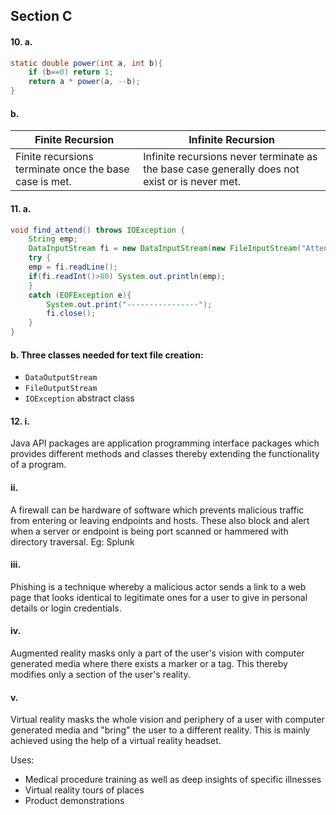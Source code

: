 ## Section C

#### 10. a.

```java
static double power(int a, int b){
	if (b==0) return 1;
	return a * power(a, --b);
}
```

#### b.

Finite Recursion | Infinite Recursion
--- | ---
Finite recursions terminate once the base case is met. | Infinite recursions never terminate as the base case generally does not exist or is never met. 

#### 11. a.

```java
void find_attend() throws IOException {
	String emp;
	DataInputStream fi = new DataInputStream(new FileInputStream("Attend.txt"));
	try {
	emp = fi.readLine();
	if(fi.readInt()>80) System.out.println(emp);
	}
	catch (EOFException e){
		System.out.print("----------------");
		fi.close();
	}
}
```

#### b. Three classes needed for text file creation:

* `DataOutputStream`
* `FileOutputStream`
* `IOException` abstract class

#### 12. i.

Java API packages are application programming interface packages which provides different methods and classes thereby extending the functionality of a program.

#### ii.

A firewall can be hardware of software which prevents malicious traffic from entering or leaving endpoints and hosts. These also block and alert when a server or endpoint is being port scanned or hammered with directory traversal. Eg: Splunk

#### iii.

Phishing is a technique whereby a malicious actor sends a link to a web page that looks identical to legitimate ones for a user to give in personal details or login credentials.

#### iv.

Augmented reality masks only a part of the user's vision with computer generated media where there exists a marker or a tag. This thereby modifies only a section of the user's reality.

#### v.

Virtual reality masks the whole vision and periphery of a user with computer generated media and "bring" the user to a different reality. This is mainly achieved using the help of a virtual reality headset. 

Uses:

* Medical procedure training as well as deep insights of specific illnesses
* Virtual reality tours of places
* Product demonstrations
